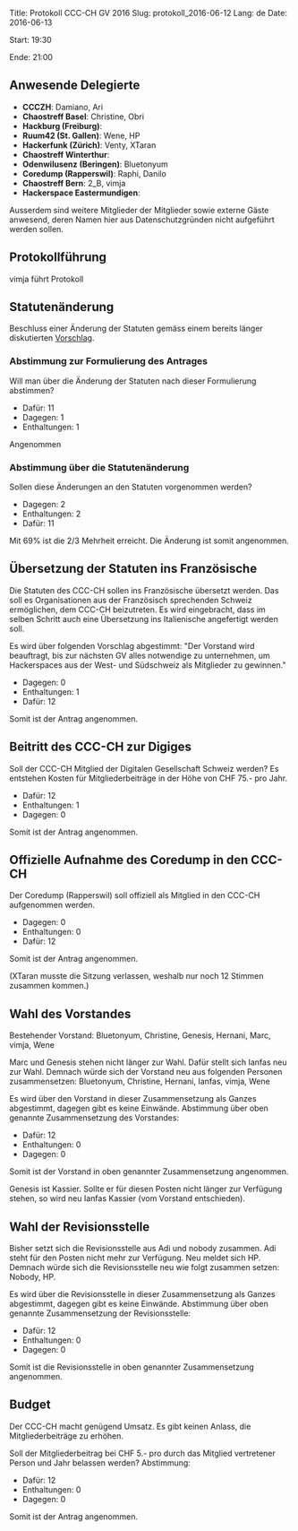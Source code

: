 Title: Protokoll CCC-CH GV 2016
Slug: protokoll_2016-06-12
Lang: de
Date: 2016-06-13

Start:
19:30

Ende:
21:00

## Anwesende Delegierte

* **CCCZH**: Damiano, Ari
* **Chaostreff Basel**: Christine, Obri
* **Hackburg (Freiburg)**:
* **Ruum42 (St. Gallen)**: Wene, HP
* **Hackerfunk (Zürich)**: Venty, XTaran
* **Chaostreff Winterthur**:
* **Odenwilusenz (Beringen)**: Bluetonyum
* **Coredump (Rapperswil)**: Raphi, Danilo
* **Chaostreff Bern**: 2_B, vimja
* **Hackerspace Eastermundigen**:

Ausserdem sind weitere Mitglieder der Mitglieder sowie externe Gäste anwesend, deren Namen hier aus Datenschutzgründen nicht aufgeführt werden sollen.

## Protokollführung

vimja führt Protokoll

## Statutenänderung

Beschluss einer Änderung der Statuten gemäss einem bereits länger diskutierten [Vorschlag](https://github.com/ccc-ch/statuten/pull/1/files).

### Abstimmung zur Formulierung des Antrages

Will man über die Änderung der Statuten nach dieser Formulierung abstimmen?

 * Dafür: 11
 * Dagegen: 1
 * Enthaltungen: 1

Angenommen

### Abstimmung über die Statutenänderung

Sollen diese Änderungen an den Statuten vorgenommen werden?

 * Dagegen: 2
 * Enthaltungen: 2
 * Dafür: 11

Mit 69% ist die 2/3 Mehrheit erreicht. Die Änderung ist somit angenommen.

## Übersetzung der Statuten ins Französische

Die Statuten des CCC-CH sollen ins Französische übersetzt werden. Das soll es Organisationen aus der Französisch sprechenden Schweiz ermöglichen, dem CCC-CH beizutreten. Es wird eingebracht, dass im selben Schritt auch eine Übersetzung ins Italienische angefertigt werden soll.

Es wird über folgenden Vorschlag abgestimmt: "Der Vorstand wird beauftragt, bis zur nächsten GV alles notwendige zu unternehmen, um Hackerspaces aus der West- und Südschweiz als Mitglieder zu gewinnen."

 * Dagegen: 0
 * Enthaltungen: 1
 * Dafür: 12

Somit ist der Antrag angenommen.  

## Beitritt des CCC-CH zur Digiges

Soll der CCC-CH Mitglied der Digitalen Gesellschaft Schweiz werden? Es entstehen Kosten für Mitgliederbeiträge in der Höhe von CHF 75.- pro Jahr.

 * Dafür: 12
 * Enthaltungen: 1
 * Dagegen: 0

Somit ist der Antrag angenommen.  

## Offizielle Aufnahme des Coredump in den CCC-CH

Der Coredump (Rapperswil) soll offiziell als Mitglied in den CCC-CH aufgenommen werden.

 * Dagegen: 0
 * Enthaltungen: 0
 * Dafür: 12

Somit ist der Antrag angenommen.  

(XTaran musste die Sitzung verlassen, weshalb nur noch 12 Stimmen zusammen kommen.)

## Wahl des Vorstandes

Bestehender Vorstand: Bluetonyum, Christine, Genesis, Hernani, Marc, vimja, Wene

Marc und Genesis stehen nicht länger zur Wahl. Dafür stellt sich Ianfas neu zur Wahl. Demnach würde sich der Vorstand neu aus folgenden Personen zusammensetzen: Bluetonyum, Christine, Hernani, Ianfas, vimja, Wene

Es wird über den Vorstand in dieser Zusammensetzung als Ganzes abgestimmt, dagegen gibt es keine Einwände. Abstimmung über oben genannte Zusammensetzung des Vorstandes:

 * Dafür: 12
 * Enthaltungen: 0
 * Dagegen: 0

Somit ist der Vorstand in oben genannter Zusammensetzung angenommen.  

Genesis ist Kassier. Sollte er für diesen Posten nicht länger zur Verfügung stehen, so wird neu Ianfas Kassier (vom Vorstand entschieden).

## Wahl der Revisionsstelle

Bisher setzt sich die Revisionsstelle aus Adi und nobody zusammen. Adi steht für den Posten nicht mehr zur Verfügung. Neu meldet sich HP. Demnach würde sich die Revisionsstelle neu wie folgt zusammen setzen: Nobody, HP.

Es wird über die Revisionsstelle in dieser Zusammensetzung als Ganzes abgestimmt, dagegen gibt es keine Einwände. Abstimmung über oben genannte Zusammensetzung der Revisionsstelle:

 * Dafür: 12
 * Enthaltungen: 0
 * Dagegen: 0

Somit ist die Revisionsstelle in oben genannter Zusammensetzung angenommen.  

## Budget

Der CCC-CH macht genügend Umsatz. Es gibt keinen Anlass, die Mitgliederbeiträge zu erhöhen.

Soll der Mitgliederbeitrag bei CHF 5.- pro durch das Mitglied vertretener Person und Jahr belassen werden? Abstimmung:

 * Dafür: 12
 * Enthaltungen: 0
 * Dagegen: 0

Somit ist der Antrag angenommen.  
